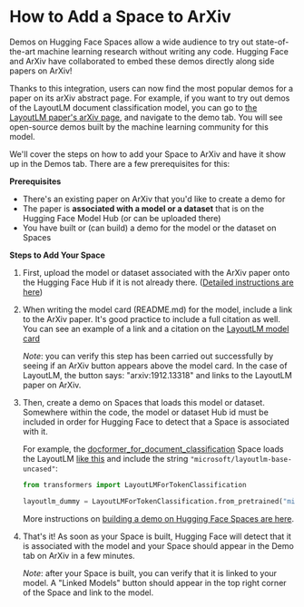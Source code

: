 # How to Add a Space to ArXiv

Demos on Hugging Face Spaces allow a wide audience to try out state-of-the-art machine
learning research without writing any code. Hugging Face and ArXiv have collaborated 
to embed these demos directly along side papers on ArXiv!

Thanks to this integration, users can now find the most popular demos for a paper on its arXiv abstract page. For example, if you want to try out demos of the LayoutLM document classification model, you can go to [the LayoutLM paper's arXiv page](https://arxiv.org/abs/1912.13318), and navigate to the demo tab. You will see open-source demos built by the machine learning community for this model.


We'll cover the steps on how to add your Space to ArXiv and have it show up in  the Demos tab. There are a few prerequisites for this:

**Prerequisites**

* There's an existing paper on ArXiv that you'd like to create a demo for
* The paper is **associated with a model or a dataset** that is on the Hugging Face Model Hub (or can be uploaded there)
* You have built or (can build) a demo for the model or the dataset on Spaces

**Steps to Add Your Space**

1. First, upload the model or dataset associated with the ArXiv paper onto the Hugging Face Hub if it is not already there. ([Detailed instructions are here](./models-uploading))

2. When writing the model card (README.md) for the model, include a link to the ArXiv paper. It's good practice to include a full citation as well. You can see an example of a link and a citation on the [LayoutLM model card](https://huggingface.co/microsoft/layoutlm-base-uncased)

    *Note*: you can verify this step has been carried out successfully by seeing if an ArXiv button appears above the model card. In the case of LayoutLM, the button says: "arxiv:1912.13318" and links to the LayoutLM paper on ArXiv.

3. Then, create a demo on Spaces that loads this model or dataset. Somewhere within the code, the model or dataset Hub id must be included in order for Hugging Face to detect that a Space is associated with it.

    For example, the [docformer_for_document_classification](https://huggingface.co/spaces/iakarshu/docformer_for_document_classification) Space loads the LayoutLM [like this](https://huggingface.co/spaces/iakarshu/docformer_for_document_classification/blob/main/modeling.py#L484) and include the string `"microsoft/layoutlm-base-uncased"`:

    ```py
    from transformers import LayoutLMForTokenClassification
    
    layoutlm_dummy = LayoutLMForTokenClassification.from_pretrained("microsoft/layoutlm-base-uncased", num_labels=1)
    ```

    More instructions on [building a demo on Hugging Face Spaces are here](./spaces-overview). 

4. That's it! As soon as your Space is built, Hugging Face will detect that it is associated with the model and your Space should appear in the Demo tab on ArXiv in a few minutes.

    *Note*: after your Space is built, you can verify that it is linked to your model. A "Linked Models" button should appear in the top right corner of the Space and link to the model. 
